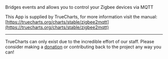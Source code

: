 Bridges events and allows you to control your Zigbee devices via MQTT

This App is supplied by TrueCharts, for more information visit the manual: [https://truecharts.org/charts/stable/zigbee2mqtt](https://truecharts.org/charts/stable/zigbee2mqtt)

---

TrueCharts can only exist due to the incredible effort of our staff.
Please consider making a [donation](https://truecharts.org/sponsor) or contributing back to the project any way you can!
